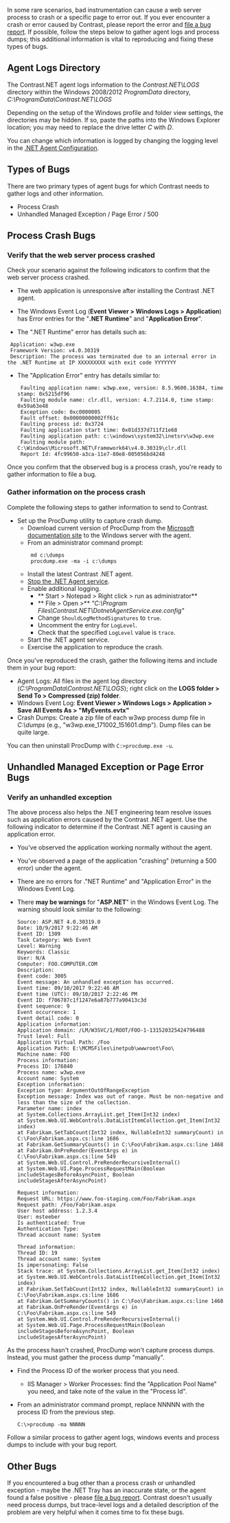 <!--
title: "Get .NET Agent Logs"
description: "Instructions on using .NET agent logs"
tags: "troubleshoot configuration logging agent .Net"
-->

In some rare scenarios, bad instrumentation can cause a web server process to crash or a specific page to error out. If you ever encounter a crash or error caused by Contrast, please report the error and [file a bug report](mailto:bugs@contrastsecurity.com). If possible, follow the steps below to gather agent logs and process dumps; this additional information is vital to reproducing and fixing these types of bugs. 

## Agent Logs Directory

The Contrast.NET agent logs information to the *Contrast.NET\LOGS* directory within the Windows 2008/2012 *ProgramData* directory, *C:\ProgramData\Contrast.NET\LOGS* 

Depending on the setup of the Windows profile and folder view settings, the directories may be hidden. If so, paste the paths into the Windows Explorer location; you may need to replace the drive letter *C* with *D*.

You can change which information is logged by changing the logging level in the [.NET Agent Configuration](installation-netconfig.html).

## Types of Bugs

There are two primary types of agent bugs for which Contrast needs to gather logs and other information.    

* Process Crash
* Unhandled Managed Exception / Page Error / 500

## Process Crash Bugs

### Verify that the web server process crashed 

Check your scenario against the following indicators to confirm that the web server process crashed. 

* The web application is unresponsive after installing the Contrast .NET agent.

* The Windows Event Log (**Event Viewer > Windows Logs > Application**) has Error entries for the "**.NET Runtime**" and "**Application Error**". 

 * The ".NET Runtime" error has details such as: 

  ```
   Application: w3wp.exe
   Framework Version: v4.0.30319
   Description: The process was terminated due to an internal error in the .NET Runtime at IP XXXXXXXXX with exit code YYYYYYY
  ```

 * The "Application Error" entry has details similar to:

   ```
    Faulting application name: w3wp.exe, version: 8.5.9600.16384, time stamp: 0x5215df96
    Faulting module name: clr.dll, version: 4.7.2114.0, time stamp: 0x59a63e48
    Exception code: 0xc0000005
    Fault offset: 0x00000000002ff61c
    Faulting process id: 0x3724
    Faulting application start time: 0x01d337d711f21e68
    Faulting application path: c:\windows\system32\inetsrv\w3wp.exe
    Faulting module path: C:\Windows\Microsoft.NET\Framework64\v4.0.30319\clr.dll
    Report Id: 4fc99650-a3ca-11e7-80e8-005056bd4248
   ```

Once you confirm that the observed bug is a process crash, you're ready to gather information to file a bug. 

### Gather information on the process crash 

Complete the following steps to gather information to send to Contrast. 

* Set up the ProcDump utility to capture crash dump. 
  * Download current version of ProcDump from the [Microsoft documentation site](https://docs.microsoft.com/en-us/sysinternals/downloads/procdump) to the Windows server with the agent.
  * From an administrator command prompt: 
    ```
     md c:\dumps 
     procdump.exe -ma -i c:\dumps
    ```
  * Install the latest Contrast .NET agent.
  * [Stop the .NET Agent service](http://127.0.0.1:9000/installation-netusage.html#usage).
  * Enable additional logging. 
     * ** Start > Notepad > Right click > run as administrator**
     * ** File > Open >** *"C:\Program Files\Contrast.NET\DotnetAgentService.exe.config"*
     * Change `ShouldLogMethodSignatures` to `true`.
     * Uncomment the entry for `LogLevel`. 
     * Check that the specified `LogLevel` value is `trace`.
  * Start the .NET agent service.
  * Exercise the application to reproduce the crash.

Once you've reproduced the crash, gather the following items and include them in your bug report:

* Agent Logs: All files in the agent log directory (*C:\ProgramData\Contrast.NET\LOGS*); right click on the **LOGS folder > Send To > Compressed (zip) folder**.
* Windows Event Log: **Event Viewer > Windows Logs > Application > Save All Events As > "MyEvents.evtx"**
* Crash Dumps: Create a zip file of each w3wp process dump file in *C:\dumps* (e.g., "w3wp.exe_171002_151601.dmp"). Dump files can be quite large.

You can then uninstall ProcDump with `C:>procdump.exe -u`. 

## Unhandled Managed Exception or Page Error Bugs 

### Verify an unhandled exception

The above process also helps the .NET engineering team resolve issues such as application errors caused by the Contrast .NET agent. Use the following indicator to determine if the Contrast .NET agent is causing an application error. 

* You've observed the application working normally without the agent. 

* You've observed a page of the application "crashing" (returning a 500 error) under the agent. 

* There are no errors for ."NET Runtime" and "Application Error" in the Windows Event Log.

* There **may be warnings** for "**ASP.NET**" in the Windows Event Log. The warning should look similar to the following:

   ```
   Source: ASP.NET 4.0.30319.0
   Date: 10/9/2017 9:22:46 AM
   Event ID: 1309
   Task Category: Web Event
   Level: Warning
   Keywords: Classic
   User: N/A
   Computer: FOO.COMPUTER.COM
   Description:
   Event code: 3005
   Event message: An unhandled exception has occurred.
   Event time: 09/10/2017 9:22:46 AM
   Event time (UTC): 09/10/2017 2:22:46 PM
   Event ID: f706787c1f1247e6a87b777a90413c3d
   Event sequence: 9
   Event occurrence: 1
   Event detail code: 0
   Application information:
   Application domain: /LM/W3SVC/1/ROOT/FOO-1-131520325424796488
   Trust level: Full
   Application Virtual Path: /Foo
   Application Path: E:\MCMSFiles\inetpub\wwwroot\Foo\
   Machine name: FOO
   Process information:
   Process ID: 176840
   Process name: w3wp.exe
   Account name: System
   Exception information:
   Exception type: ArgumentOutOfRangeException
   Exception message: Index was out of range. Must be non-negative and less than the size of the collection.
   Parameter name: index
   at System.Collections.ArrayList.get_Item(Int32 index)
   at System.Web.UI.WebControls.DataListItemCollection.get_Item(Int32 index)
   at Fabrikam.SetTabCount(Int32 index, NullableInt32 summaryCount) in C:\Foo\Fabrikam.aspx.cs:line 1686
   at Fabrikam.GetSummaryCounts() in C:\Foo\Fabrikam.aspx.cs:line 1468
   at Fabrikam.OnPreRender(EventArgs e) in C:\Foo\Fabrikam.aspx.cs:line 549
   at System.Web.UI.Control.PreRenderRecursiveInternal()
   at System.Web.UI.Page.ProcessRequestMain(Boolean includeStagesBeforeAsyncPoint, Boolean includeStagesAfterAsyncPoint)

   Request information:
   Request URL: https://www.foo-staging.com/Foo/Fabrikam.aspx
   Request path: /Foo/Fabrikam.aspx
   User host address: 1.2.3.4
   User: msteeber
   Is authenticated: True
   Authentication Type: 
   Thread account name: System

   Thread information:
   Thread ID: 19
   Thread account name: System
   Is impersonating: False
   Stack trace: at System.Collections.ArrayList.get_Item(Int32 index)
   at System.Web.UI.WebControls.DataListItemCollection.get_Item(Int32 index)
   at Fabrikam.SetTabCount(Int32 index, NullableInt32 summaryCount) in C:\Foo\Fabrikam.aspx.cs:line 1686
   at Fabrikam.GetSummaryCounts() in C:\Foo\Fabrikam.aspx.cs:line 1468
   at Fabrikam.OnPreRender(EventArgs e) in C:\Foo\Fabrikam.aspx.cs:line 549
   at System.Web.UI.Control.PreRenderRecursiveInternal()
   at System.Web.UI.Page.ProcessRequestMain(Boolean includeStagesBeforeAsyncPoint, Boolean includeStagesAfterAsyncPoint)
   ```

As the process hasn't crashed, ProcDump won't capture process dumps. Instead, you must gather the process dump "manually". 

* Find the Process ID of the worker process that you need. 
  * IIS Manager > Worker Processes: find the "Application Pool Name" you need, and take note of the value in the "Process Id". 

* From an administrator command prompt, replace NNNNN with the process ID from the previous step.

  ```
  C:\>procdump -ma NNNNN
  ```

Follow a similar process to gather agent logs, windows events and process dumps to include with your bug report. 

## Other Bugs

If you encountered a bug other than a process crash or unhandled exception - maybe the .NET Tray has an inaccurate state, or the agent found a false positive - please [file a bug report](mailto:bugs@contrastsecurity.com). Contrast doesn't usually need process dumps, but trace-level logs and a detailed description of the problem are very helpful when it comes time to fix these bugs.  

